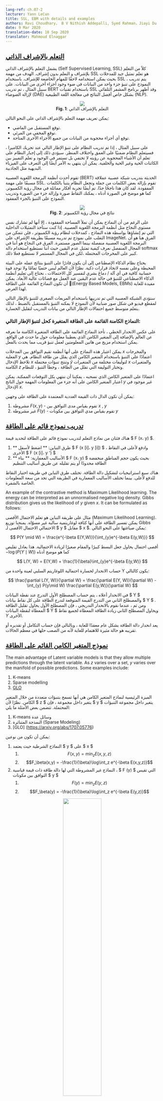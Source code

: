 ```yaml
---
lang-ref: ch.07-2
lecturer: Yann LeCun
title: SSL, EBM with details and examples
authors: Ravi Choudhary， B V Nithish Addepalli, Syed Rahman，Jiayi Du
date: 9 Mar 2020
translation-date: 18 Sep 2020
translator: Mahmoud Elnaggar
---
```



## [التعلم بالإشراف الذاتي](https://www.youtube.com/watch?v=tVwV14YkbYs&t=2683s)

يشمل التعلم بالإشراف الذاتي (Self Supervised Learning, SSL) كلاً من التعلم بلإشراف و التعلم بدون إشراف. الهدف من مهمة SSL هو تعلم تمثيل جيد للمدخلات بحيث يمكن استخدامه لاحقًا للمهام الخاضعة للإشراف. باستخدام SSL ، يتم تدريب النموذج على تنبؤ جزء واحد من البيانات في ضوء وجود أجزاء أخرى من البيانات. على سبيل المثال ، تم تدريب BERT باستخدام تقنيات SSL وقد أظهر برنامج المشفر التلقائي لإزالة الضوضاء (DAE) بشكل خاص أفضل النتائج في معالجة اللغة الطبيعية (NLP).
<center>
<img src="{{site.baseurl}}/images/week07/07-2/1_ssl.png"/><br>
<b>Fig. 1</b>: التعلم بالإشراف الذاتي
</center>

يمكن تعريف مهمة التعلم بالإشراف الذاتي على النحو التالي:
* توقع المستقبل من الماضي.
* توقع المخفي من المرئي.
* توقع أي أجزاء محجوبة من البيانات من جميع الأجزاء الأخرى المتاحة.

على سبيل المثال ، إذا تم تدريب النظام على تنبؤ الإطار التالي عند تحريك الكاميرا ، فسيتعلم النظام ضمنيًا على العمق واختلاف المنظر. سيؤدي ذلك إلى إجبار النظام على تعلم أن الأشياء المحجوبة عن رؤيته لا تختفي بل تستمر في الوجود و تعلم التمييز بين الكائنات الحية وغير الحية والخلفية. يمكن أن ينتهي به الأمر أيضًا إلى التعرف على الفيزياء البديهية مثل الجاذبية.

تقوم أحدث أنظمة البرمجة اللغوية العصبية (BERT) الحديثة بتدريب شبكة عصبية عملاقة مسبقًا على مهمة SSL. تقوم بإزالة بعض الكلمات من جملة وتجعل النظام يتنبأ بالكلمات المفقودة. لقد كان هذا ناجحًا جدًا. تم أيضًا تجربة أفكار مماثلة في مجال رؤية الكمبيوتر. كما هو موضح في الصورة أدناه ، يمكنك التقاط صورة وإزالة جزء من الصورة وتدريب النموذج على التنبؤ بالجزء المفقود.

<center>
<img src="{{site.baseurl}}/images/week07/07-2/2_cv_eg.png"/><br>
<b>Fig. 2</b>: نتائج في مجال رؤية الكمبيوتر
</center>

على الرغم من أن النماذج يمكن أن تملأ المساحة المفقودة ، إلا أنها لم تشارك نفس مستوى النجاح مثل أنظمة البرمجة اللغوية العصبية. إذا كنت ستأخذ التمثيلات الداخلية التي تم إنشاؤها بواسطة هذه النماذج ، كمدخلات لنظام رؤية الكمبيوتر ، فلن تتمكن من التغلب على نموذج تم تدريبه مسبقًا بطريقة الإشراف على ImageNet. الفرق هنا هو أن البرمجة اللغوية العصبية منفصلة بينما الصور مستمرة. الفرق في النجاح هو أننا في المجال المنفصل نعرف كيفية تمثيل عدم اليقين حيث أننا نستطيع استخدام دالة softmax كبير على المخرجات المحتملة ،لكن في المجال المستمر لا نستطيع فعلا ذلك.

يحتاج نظام الذكاء الإصطناعي إلى أن يكون قادرًا على التنبؤ بنتائج عمله على البيئة المحيطة وعلى نفسه لاتخاذ قرارات ذكية. نظرًا لأن العالم ليس حتميًا تمامًا ولا توجد قوة حسابية كافية في أي آلة / دماغ بشري لتفسير كل الاحتمالات ، نحتاج إلى تعليم أنظمة الذكاء الاصطناعي للتنبؤ في حالة عدم اليقين عند العمل مع فضائات عالية الأبعاد. يمكن أن تكون النماذج القائمة على الطاقة (ُEnergy Based Models, EBMs) مفيدة للغاية لهذا الغرض.

ستؤدي الشبكة العصبية التي تم تدريبها باستخدام المربعات الصغرى للتنبؤ بالإطار التالي لمقطع فيديو في شكل صور ضبابية لأن النموذج لا يمكنه التنبؤ بالمستقبل بالضبط ، لذلك يتعلم متوسط ​​جميع احتمالات الإطار التالي من بيانات التدريب لتقليل الخسارة.

### النماذج الكامنة القائمة على الطاقة المتغيرة كحل لتنبؤ الإطار التالي:
على عكس الانحدار الخطي ، تأخذ النماذج القائمة على الطاقة المتغيرة الكامنة ما نعرفه عن العالم بالإضافة إلى المتغير الكامن الذي يعطينا معلومات حول ما حدث في الواقع. يمكن استخدام مزيج من هاتين المعلومتين لعمل تنبؤ قريب مما يحدث بالفعل.

يمكن اعتبار هذه النماذج على أنها أنظمة تقيم التوافق بين المدخلات $x$ والمخرجات الفعلية $y$ اعتمادًا على التنبؤ باستخدام المتغير الكامن الذي يقلل من طاقة النظام. هي تلاحظ الإدخال $x$ وتنتج تنبؤات محتملة $\bar{y}$  لتوليفات مختلفة من المتغيرات $x$ والمتغيرات الكامنة  $z$ وتختار التوليفة التي تقلل من الطاقة ، وخطأ التنبؤ ، للنظام.

اعتمادًا على المتغير الكامن الذي نسحبه ، يمكننا أن ننتهي بكل التوقعات الممكنة. يمكن اعتبار المتغير الكامن على أنه جزء من المعلومات المهمة حول الناتج $y$ غير موجود في الإدخال $x$.

يمكن أن تكون الدال ذات القيمة العددية المعتمدة على الطاقة على وجهين:
1. مشروطة $F(x, y)$ - تقوم بقياس مدى التوافق بين $x$ , $y$
2. غير مشروطة $F(y)$ - تقوم بقياس مدي التوافق بين مكونات $y$


## [تدريب نموذج قائم على الطاقة](https://www.youtube.com/watch?v=tVwV14YkbYs&t=3957s)

هناك فئتان من نماذج التعلم لتدريب نموذج قائم على الطاقة لتحديد قيمة $ F (x، y) $.
1. ** طرق التباين: ** اضغط لأسفل $ F (x [i]، y [i]) $ ، وادفع لأعلى في النقاط الأخرى $ F (x [i]، y ') $
2. ** الأساليب المعمارية: ** بناء $ F (x، y) $ بحيث يكون حجم المناطق منخفضة الطاقة محدودًا أو يتم تقليله عن طريق أساليب التنظيم

هناك سبع استراتيجيات لتشكيل دالة الطاقة. تختلف طرق التباين في طريقة اختيار النقاط للدفع لأعلى. بينما تختلف الأساليب المعمارية في الطريقة التي تحد من سعة المعلومات الخاصة بالشفرة.

An example of the contrastive method is Maximum Likelihood learning. The energy can be interpreted as an unnormalised negative log density. Gibbs distribution gives us the likelihood of $y$ given $x$. It can be formulated as follows:

مثال على طريقة التباين هو تعلم الاحتمال الأقصى (Maximum Likelihood Learning). يمكن تفسير الطاقة على أنها كثافة لوغاريتمية سالبة غير مسوّاه. يمنحنا توزيع Gibbs الاحتمالي الاحتمال الأقصى لـ $ y $ مقابل $ x $. يمكن صياغتها على النحو التالي:

$$
P(Y \mid W) = \frac{e^{-\beta E(Y,W)}}{\int_{y}e^{-\beta E(y,W)}}
$$

أقصى احتمال يحاول جعل البسط كبيرًا والمقام صغيرًا لزيادة الاحتمالية. هذا يعادل تقليص $-\log(P(Y \mid W))$ كما هو موضح أدناه

$$
L(Y, W) = E(Y,W) + \frac{1}{\beta}\int_{y}e^{-\beta E(y,W)}
$$

حساب الانحدار لخسارة احتمالية اللوغاريتم السلبي لعينة واحدة من Y  يكون كالتالي:

$$
\frac{\partial L(Y, W)}{\partial W} = \frac{\partial E(Y, W)}{\partial W} - \int_{y} P(y\mid W) \frac{\partial E(y,W)}{\partial W}
$$

في الانحدار أعلاه ، يتم حساب المصطلح الأول التدرج عند نقطة البيانات $ Y $ والمصطلح الثاني من التدرج القيمة المتوقعة لتدرج الطاقة على كل نقاط بيانات $ Y $ . ومن ثم ، عندما نقوم بالانحدار التدريجي ، فإن المصطلح الأول يحاول تقليل الطاقة المعطاة لنقطة البيانات $ Y $ ويحاول المصطلح الثاني زيادة الطاقة المعطاة لجميع نقاط $Y$ الأخرى.

يعد انحدار دالة الطاقة بشكل عام معقدًا للغاية ، وبالتالي فإن حساب التكامل أو تقديره أو تقريبه هو حالة مثيرة للاهتمام للغاية لأنه من الصعب حلها في معظم الحالات.


## [نموذج المتغير الكامن القائم على الطاقة](https://www.youtube.com/watch?v=tVwV14YkbYs&t=4767s)

The main advantage of Latent variable models is that they allow multiple predictions through the latent variable. As $z$ varies over a set, $y$ varies over the manifold of possible predictions. Some examples include:
1. K-means
2. Sparse modelling
3. [GLO](https://arxiv.org/abs/1707.05776)


الميزة الرئيسية لنماذج المتغير الكامن هي أنها تسمح بتنبؤات متعددة من خلال المتغير الكامن. نظرًا لأن $ z $ يتغير داخل مجموعة ، فإن $ y $ يتغير داخل مجموعة التنبؤات المحتملة. تتضمن بعض الأمثلة ما يلي:
1. K-means وسائل عدة
2. النمذجة المتناثرة (Sparse Modeling)
3. [GLO] (https://arxiv.org/abs/1707.05776)


يمكن أن تكون من نوعين:
1. النماذج الشرطية حيث يعتمد $ y $ على $ x $
    1. $$F(x,y) = \text{min}_{z} E(x,y,z)$$
    2. $$F_\beta(x,y) = -\frac{1}{\beta}\log\int_z e^{-\beta E(x,y,z)}$$
2. النماذج غير المشروطة التي لها دالة طاقة ذات قيمة قياسية ، $ F (y) $ التي تقيس التوافق بين مكونات $ y $
    1. $$F(y) = \text{min}_{z} E(y,z)$$
    2. $$F_\beta(y) = -\frac{1}{\beta}\log\int_z e^{-\beta E(y,z)}$$

<center>
<img src="{{site.baseurl}}/images/week07/07-2/3_lv_ebm.png" width="50%"/><br>
<b>Fig. 3</b>:  المتغير الكامن القائم على الطاقة
</center>


##  مثال على نموذج المتغير الكامن EBM: k-means

K-mean هي خوارزمية تجميع بسيطة يمكن اعتبارها أيضًا نموذجًا قائمًا على الطاقة حيث نحاول نمذجة التوزيع على $ y $. دالة الطاقة هي $ E (y، z) = \ Vert y-Wz \ Vert ^ 2 $ حيث $ z $ متجه ساخن بقيمة $ 1 $.
 طريقة الوسائل العدة (k-mean) هو خوارزمية تجميع بسيطة يمكن اعتبارها أيضا نموذجًا قائمًا على الطاقة حينما نحاول نمذجة التوزيع على المتغير $y$. دالة الطاقة هي $$ُE(y,z) = \Vert y-Wz \Vert^2 حيث أن  $z$  هو متجه ساخن واحد (1-hot vector)   

<center>
<img src="{{site.baseurl}}/images/week07/07-2/4_kmeans.png" width="50%"/><br>
<b>Fig. 4</b>: مثال للوسائل العدة
</center>

بالنظر إلى قيمة $ y $ و $ k $ ، يمكننا عمل استنتاج من خلال معرفة أي من الأعمدة المحتملة من $w$ ذات العدد $k$ يقلل من خطأ إعادة البناء أو دالة الطاقة. لتدريب الخوارزمية ، يمكننا اعتماد نهج حيث يمكننا العثور على $ z $ لاختيار عمود $ W $ الأقرب إلى $ y $ ثم محاولة الاقتراب من خلال اتخاذ خطوة انحدار وتكرار العملية. مع ذلك ، فإن انحدار الكتل التدريجي (Block gradient descent)  يعمل بشكل أفضل وأسرع.

In the plot below we can see the data points along the pink spiral. The black blobs surrounding this line corresponds to quadratic wells around each of the prototypes of $W$.

في الرسم أدناه يمكننا أن نرى نقاط البيانات على طول اللولب الوردي. تتوافق النقط السوداء المحيطة بهذا الخط مع الآبار التربيعية حول كل نموذج أولي لـ $ W $.
<center>
<img src="{{site.baseurl}}/images/week07/07-2/5_spiral.png" width="50%"/><br>
<b>Fig. 5</b>: الرسم اللولبي
</center>

بمجرد أن نتعلم دالة الطاقة ، يمكننا البدء في معالجة أسئلة مثل:
1. بالنظر إلى النقطة $ y_1 $ ، هل يمكننا توقع $ y_2 $؟
2. بالنظر إلى $ y $ ، هل يمكننا إيجاد أقرب نقطة لها في مجمع البيانات؟

تنتمي الوسائل العدة k-means إلى الأساليب المعمارية (على عكس طرق التباين). ومن ثم فإننا لا نرفع الطاقة لأعلى في أي مكان ، كل ما نفعله هو دفع الطاقة إلى الأسفل في مناطق معينة. هناك عيب واحد هو أنه بمجرد تحديد قيمة $ k $ ، يمكن أن يكون هناك فقط عدد $ k $ من النقاط التي تحتوي على $ 0 $ من الطاقة ، وكل نقطة أخرى سيكون لها طاقة أعلى تنمو بشكل تربيعي كلما ابتعدنا عنهم.
## طرق التباين

وفقًا للدكتور Yann LeCun ، سيستخدم الجميع طرقًا معمارية في مرحلة ما ، ولكن في هذه اللحظة ، فإن أساليب التباين تعمل جيدًا مع الصور. ضع في اعتبارك الشكل أدناه الذي يوضح لنا بعض نقاط البيانات وخطوط سطح الطاقة. من الناحية المثالية ، نريد أن يكون لسطح الطاقة أقل طاقة في مجمع البيانات. ومن ثم فإن ما نود فعله هو خفض الطاقة (بمعنى آخر قيمة $ F (x، y) $) حول مثال التدريب ، ولكن هذا وحده قد لا يكون كافياً. ومن ثم نرفعها أيضًا مقابل $ y $ في المنطقة التي يجب أن تحتوي على طاقة عالية ولكن بها طاقة منخفضة.


<center>
<img src="{{site.baseurl}}/images/week07/07-2/6_contrastive_1.png" width="50%"/><br>
<b>Fig. 6</b>: طرق التباين
</center>

هناك عدة طرق للعثور على هؤلاء المرشحين $ y $ الذين نريد زيادة الطاقة من أجلهم. بعض الأمثلة هي:
1. Denoising Autoencoder  المشفر التلقائي المقلل للضوضاء
2. الاختلاف التبايني Contrastive Divergence
3. Monte Carlo مونتي كارلو
4. سلسلة ماركوف مونتي كارلو Markov Monte Carlo
5. مونتي كارلو الهاميلتوني Hamiltonian Monte carlo

سنناقش بإيجاز المشفر التلقائي المقلل للضوضاء والاختلاف التبايني.


### المشفر التلقائي المقلل للضوضاء (DAE)

One way of finding $y$'s to increase energy for it is by randomly perturbing the training example as shown by the green arrows in the plot below.
 إحدى طرق إيجاد $ y $  لأجل زيادة الطاقة لها هي عن طريق احداث اضطراب عشوائي لمثال التدريب كما هو موضح بواسطة الأسهم الخضراء في الرسم أدناه.
<center>
<img src="{{site.baseurl}}/images/week07/07-2/7_contrastive_2.png" width="50%"/><br>
<b>Fig. 7</b>: الخريطة الطبوغرافية
</center>

مجرد أن يكون لدينا نقطة بيانات تالفة ، يمكننا دفع الطاقة هنا. إذا قمنا بذلك عدة مرات بشكل كافٍ لجميع نقاط البيانات ، فإن عينة الطاقة سوف تلتف حول أمثلة التدريب. توضح الحبكة التالية كيف يتم التدريب.

<center>
<img src="{{site.baseurl}}/images/week07/07-2/8_training.png" width="50%"/><br>
<b>Fig. 8</b>: التدريب
</center>

خطوات التدريب:
1. خذ نقطة $ y $ وأفسدها
2. درب المشفر ومفكك التشفير لإعادة بناء نقطة البيانات الأصلية من نقطة البيانات التالفة هذه


إذا تم تدريب DAE بشكل صحيح ، فإن الطاقة تنمو بشكل تربيعي كلما ابتعدنا عن مجمع البيانات.

يوضح المخطط التالي كيف نستخدم DAE.

<center>
<img src="{{site.baseurl}}/images/week07/07-2/9_dae_use.png" width="50%"/><br>
<b>Fig. 9</b>: كيفية استخدام DAE
</center>


### BERT


يتم تدريب BERT بالمثل ، باستثناء أن الفرغ متقطع لأننا نتعامل مع نص. تتكون تقنية الفساد من إخفاء بعض الكلمات وتتكون خطوة إعادة البناء من محاولة التنبؤ بها. ومن ثم ، يسمى هذا أيضًا المشفر التلقائي المقنع.


### الاختلاف التبايني

يقدم لنا الاختلاف التباين طريقة أكثر ذكاءً لإيجاد نقطة $ y $ التي نريد زيادة الطاقة من أجلها. يمكننا إعطاء دفعة عشوائية لنقطة التدريب الخاصة بنا ثم نحرك دالة الطاقة لأسفل باستخدام الانحدار التدريجي. في نهاية المسار ، ندفع الطاقة لأعلى للنقطة التي نهبط عليها. هذا موضح في الرسم أدناه باستخدام الخط الأخضر.

<center>
<img src="{{site.baseurl}}/images/week07/07-2/10_contrastive_div.png" width="50%"/><br>
<b>Fig. 10</b>:  الاختلاف التبايني
</center>
